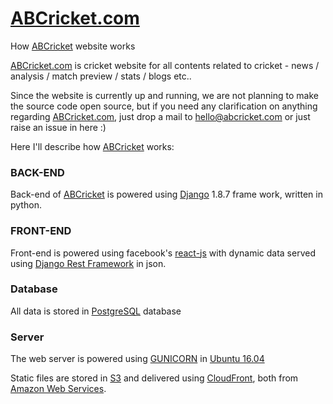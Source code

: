 # [ABCricket.com](http://abcricket.com)
How [ABCricket](http://abcricket.com) website works

[ABCricket.com](http://abcricket.com) is cricket website for all contents related to cricket - news / analysis / match preview / stats / blogs etc..

Since the website is currently up and running, we are not planning to make the source code open source, but if you need any
clarification on anything regarding [ABCricket.com](http://abcricket.com), just drop a mail to hello@abcricket.com or just raise an issue in here :)

Here I'll describe how [ABCricket](http://abcricket.com) works:

### BACK-END

 Back-end of [ABCricket](http://abcricket.com) is powered using [Django](https://www.djangoproject.com/) 1.8.7 frame work, written in python.
 
### FRONT-END

 Front-end is powered using facebook's [react-js](https://facebook.github.io/react/) with dynamic data served using [Django Rest Framework](http://www.django-rest-framework.org/) in json.
 
 ### Database
 
  All data is stored in [PostgreSQL](https://www.postgresql.org/) database
  
 ### Server
 
 The web server is powered using [GUNICORN](http://gunicorn.org/) in [Ubuntu 16.04](http://releases.ubuntu.com/16.04/)
 
 Static files are stored in [S3](https://aws.amazon.com/s3/) and delivered using [CloudFront](https://aws.amazon.com/cloudfront/), both from [Amazon Web Services](https://aws.amazon.com/).
 
